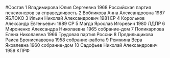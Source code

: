 #Состав
1 Владимирова Юлия Сергеевна 1968 Российская партия пенсионеров за справедливость
2 Вобликова Анна Александровна 1987 ЯБЛОКО
3 Ильин Николай Александрович 1981 ЕР
4 Корольков Александр Евгеньевич 1989 СР
5 Магда Ярослав Игоревич 1980 ЛДПР
6 Мироненко Александра Николаевна 1965 собрание-дом
7 Поликарпова Елена Николаевна 1966 Трудовая партия России
8 Прядильщикова Раиса Брониславовна 1958 собрание-работа
9 Ремжина Вера Яковлевна 1960 собрание-дом
10 Садофьев Николай Александрович 1959 КПРФ
